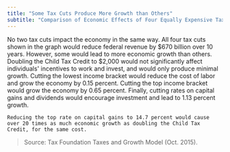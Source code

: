 ```yaml
---
title: "Some Tax Cuts Produce More Growth than Others"
subtitle: "Comparison of Economic Effects of Four Equally Expensive Tax Cuts (2015)"
---
```

No two tax cuts impact the economy in the same way. All four tax cuts shown in the graph would reduce federal revenue by $670 billion over 10 years. However, some would lead to more economic growth than others. Doubling the Child Tax Credit to $2,000 would not significantly affect individuals' incentives to work and invest, and would only produce minimal growth. Cutting the lowest income bracket would reduce the cost of labor and grow the economy by 0.15 percent. Cutting the top income bracket would grow the economy by 0.65 percent. Finally, cutting rates on capital gains and dividends would encourage investment and lead to 1.13 percent growth.

```Reducing the top rate on capital gains to 14.7 percent would cause over 20 times as much economic growth as doubling the Child Tax Credit, for the same cost.```

>Source: Tax Foundation Taxes and Growth Model (Oct. 2015).
